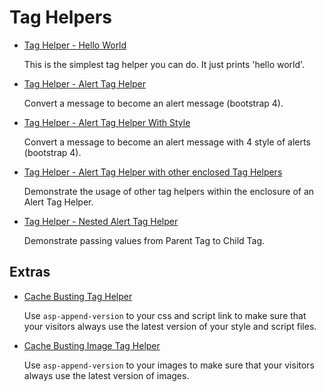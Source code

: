 # Tag Helpers

  * [Tag Helper - Hello World](/projects/mvc/tag-helper/tag-helper-1)

    This is the simplest tag helper you can do. It just prints 'hello world'.

  * [Tag Helper - Alert Tag Helper](/projects/mvc/tag-helper/tag-helper-2)

    Convert a message to become an alert message (bootstrap 4).

  * [Tag Helper - Alert Tag Helper With Style](/projects/mvc/tag-helper/tag-helper-3)

    Convert a message to become an alert message with 4 style of alerts (bootstrap 4).

  * [Tag Helper - Alert Tag Helper with other enclosed Tag Helpers](/projects/mvc/tag-helper/tag-helper-4)

    Demonstrate the usage of other tag helpers within the enclosure of an Alert Tag Helper.
    
  * [Tag Helper - Nested Alert Tag Helper](/projects/mvc/tag-helper/tag-helper-5)

    Demonstrate passing values from Parent Tag to Child Tag.


## Extras

  * [Cache Busting Tag Helper](/projects/mvc/tag-helper/tag-helper-link)

    Use `asp-append-version` to your css and script link to make sure that your visitors always use the latest version of your style and script files.

  * [Cache Busting Image Tag Helper](/projects/mvc/tag-helper/tag-helper-img)

    Use `asp-append-version` to your images to make sure that your visitors always use the latest version of images.

